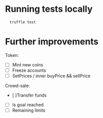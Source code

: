 # Running tests locally

```
  truffle test
```

# Further improvements

Token:

* [ ] Mint new coins
* [ ] Freeze accounts
* [ ] SetPrices / inner buyPrice && sellPrice

Crowd-sale:

* [ ]Transfer funds
* [ ] Is goal reached
* [ ] Remaining limits
